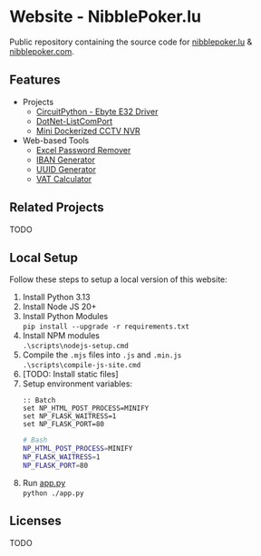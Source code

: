 # Website - NibblePoker.lu
Public repository containing the source code for [nibblepoker.lu](https://nibblepoker.lu/) &
[nibblepoker.com](https://nibblepoker.com/).


## Features
* Projects
  * [CircuitPython - Ebyte E32 Driver](https://nibblepoker.lu/content/circuitpython-ebyte-e32/)
  * [DotNet-ListComPort](https://nibblepoker.lu/content/lscom-cli-dotnet/)
  * [Mini Dockerized CCTV NVR](https://nibblepoker.lu/content/docker-mini-cctv-nvr/)
* Web-based Tools
  * [Excel Password Remover](https://nibblepoker.lu/tools/excel-password-remover/)
  * [IBAN Generator](https://nibblepoker.lu/tools/iban-generator/)
  * [UUID Generator](https://nibblepoker.lu/tools/uuid-generator/)
  * [VAT Calculator](https://nibblepoker.lu/tools/vat-calculator/)


## Related Projects
TODO


## Local Setup
Follow these steps to setup a local version of this website:
1. Install Python 3.13
2. Install Node JS 20+
3. Install Python Modules \
   `pip install --upgrade -r requirements.txt`
4. Install NPM modules \
   `.\scripts\nodejs-setup.cmd`
5. Compile the `.mjs` files into `.js` and `.min.js` \
   `.\scripts\compile-js-site.cmd`
6. [TODO: Install static files]
7. Setup environment variables:
   ```batch
   :: Batch
   set NP_HTML_POST_PROCESS=MINIFY
   set NP_FLASK_WAITRESS=1
   set NP_FLASK_PORT=80
   ```
   ```bash
   # Bash
   NP_HTML_POST_PROCESS=MINIFY
   NP_FLASK_WAITRESS=1
   NP_FLASK_PORT=80
   ```
8. Run [app.py](app.py) \
   `python ./app.py`


## Licenses
TODO
